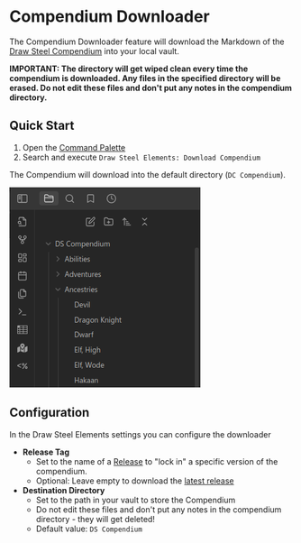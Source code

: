 # Compendium Downloader

The Compendium Downloader feature will download the Markdown of the 
[Draw Steel Compendium](https://steelcompendium.io/compendium) into your local vault.

**IMPORTANT: The directory will get wiped clean every time the compendium is downloaded.  Any files in the 
specified directory will be erased.  Do not edit these files and don't put any notes in the compendium directory.**

## Quick Start

1. Open the [Command Palette](https://help.obsidian.md/Plugins/Command+palette)
2. Search and execute `Draw Steel Elements: Download Compendium`

The Compendium will download into the default directory (`DC Compendium`).

![compendium](Media/compendium.png)

## Configuration

In the Draw Steel Elements settings you can configure the downloader

- **Release Tag**
  - Set to the name of a [Release](https://github.com/SteelCompendium/data-md-dse/releases) to "lock in" a specific version of the compendium. 
  - Optional: Leave empty to download the [latest release](https://github.com/SteelCompendium/data-md-dse/releases/latest)
- **Destination Directory**
  - Set to the path in your vault to store the Compendium
  - Do not edit these files and don't put any notes in the compendium directory - they will get deleted!
  - Default value: `DS Compendium`

